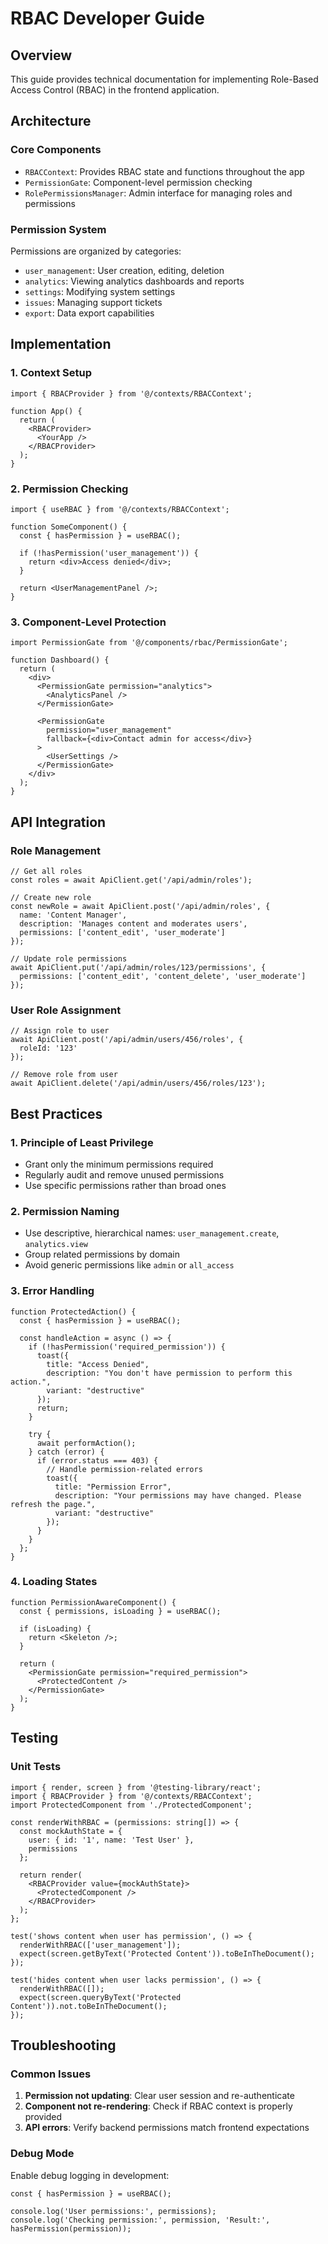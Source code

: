
# RBAC Developer Guide

## Overview
This guide provides technical documentation for implementing Role-Based Access Control (RBAC) in the frontend application.

## Architecture

### Core Components
- `RBACContext`: Provides RBAC state and functions throughout the app
- `PermissionGate`: Component-level permission checking
- `RolePermissionsManager`: Admin interface for managing roles and permissions

### Permission System
Permissions are organized by categories:
- `user_management`: User creation, editing, deletion
- `analytics`: Viewing analytics dashboards and reports
- `settings`: Modifying system settings
- `issues`: Managing support tickets
- `export`: Data export capabilities

## Implementation

### 1. Context Setup
```tsx
import { RBACProvider } from '@/contexts/RBACContext';

function App() {
  return (
    <RBACProvider>
      <YourApp />
    </RBACProvider>
  );
}
```

### 2. Permission Checking
```tsx
import { useRBAC } from '@/contexts/RBACContext';

function SomeComponent() {
  const { hasPermission } = useRBAC();
  
  if (!hasPermission('user_management')) {
    return <div>Access denied</div>;
  }
  
  return <UserManagementPanel />;
}
```

### 3. Component-Level Protection
```tsx
import PermissionGate from '@/components/rbac/PermissionGate';

function Dashboard() {
  return (
    <div>
      <PermissionGate permission="analytics">
        <AnalyticsPanel />
      </PermissionGate>
      
      <PermissionGate 
        permission="user_management"
        fallback={<div>Contact admin for access</div>}
      >
        <UserSettings />
      </PermissionGate>
    </div>
  );
}
```

## API Integration

### Role Management
```tsx
// Get all roles
const roles = await ApiClient.get('/api/admin/roles');

// Create new role
const newRole = await ApiClient.post('/api/admin/roles', {
  name: 'Content Manager',
  description: 'Manages content and moderates users',
  permissions: ['content_edit', 'user_moderate']
});

// Update role permissions
await ApiClient.put('/api/admin/roles/123/permissions', {
  permissions: ['content_edit', 'content_delete', 'user_moderate']
});
```

### User Role Assignment
```tsx
// Assign role to user
await ApiClient.post('/api/admin/users/456/roles', {
  roleId: '123'
});

// Remove role from user
await ApiClient.delete('/api/admin/users/456/roles/123');
```

## Best Practices

### 1. Principle of Least Privilege
- Grant only the minimum permissions required
- Regularly audit and remove unused permissions
- Use specific permissions rather than broad ones

### 2. Permission Naming
- Use descriptive, hierarchical names: `user_management.create`, `analytics.view`
- Group related permissions by domain
- Avoid generic permissions like `admin` or `all_access`

### 3. Error Handling
```tsx
function ProtectedAction() {
  const { hasPermission } = useRBAC();
  
  const handleAction = async () => {
    if (!hasPermission('required_permission')) {
      toast({
        title: "Access Denied",
        description: "You don't have permission to perform this action.",
        variant: "destructive"
      });
      return;
    }
    
    try {
      await performAction();
    } catch (error) {
      if (error.status === 403) {
        // Handle permission-related errors
        toast({
          title: "Permission Error",
          description: "Your permissions may have changed. Please refresh the page.",
          variant: "destructive"
        });
      }
    }
  };
}
```

### 4. Loading States
```tsx
function PermissionAwareComponent() {
  const { permissions, isLoading } = useRBAC();
  
  if (isLoading) {
    return <Skeleton />;
  }
  
  return (
    <PermissionGate permission="required_permission">
      <ProtectedContent />
    </PermissionGate>
  );
}
```

## Testing

### Unit Tests
```tsx
import { render, screen } from '@testing-library/react';
import { RBACProvider } from '@/contexts/RBACContext';
import ProtectedComponent from './ProtectedComponent';

const renderWithRBAC = (permissions: string[]) => {
  const mockAuthState = {
    user: { id: '1', name: 'Test User' },
    permissions
  };
  
  return render(
    <RBACProvider value={mockAuthState}>
      <ProtectedComponent />
    </RBACProvider>
  );
};

test('shows content when user has permission', () => {
  renderWithRBAC(['user_management']);
  expect(screen.getByText('Protected Content')).toBeInTheDocument();
});

test('hides content when user lacks permission', () => {
  renderWithRBAC([]);
  expect(screen.queryByText('Protected Content')).not.toBeInTheDocument();
});
```

## Troubleshooting

### Common Issues

1. **Permission not updating**: Clear user session and re-authenticate
2. **Component not re-rendering**: Check if RBAC context is properly provided
3. **API errors**: Verify backend permissions match frontend expectations

### Debug Mode
Enable debug logging in development:
```tsx
const { hasPermission } = useRBAC();

console.log('User permissions:', permissions);
console.log('Checking permission:', permission, 'Result:', hasPermission(permission));
```
